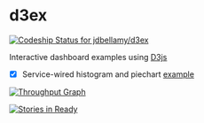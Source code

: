 d3ex
====

[ ![Codeship Status for jdbellamy/d3ex](https://codeship.com/projects/e20bcb50-70a2-0132-8828-465f6b223ee2/status?branch=master)](https://codeship.com/projects/54534)

Interactive dashboard examples using [D3js](http://d3js.org)

- [x] Service-wired histogram and piechart [example](http://d3ex.herokuapp.com)


[![Throughput Graph](https://graphs.waffle.io/jdbellamy/d3ex/throughput.svg)](https://waffle.io/jdbellamy/d3ex/metrics)

[![Stories in Ready](https://badge.waffle.io/jdbellamy/d3ex.svg?label=ready&title=Ready)](http://waffle.io/jdbellamy/d3ex)

